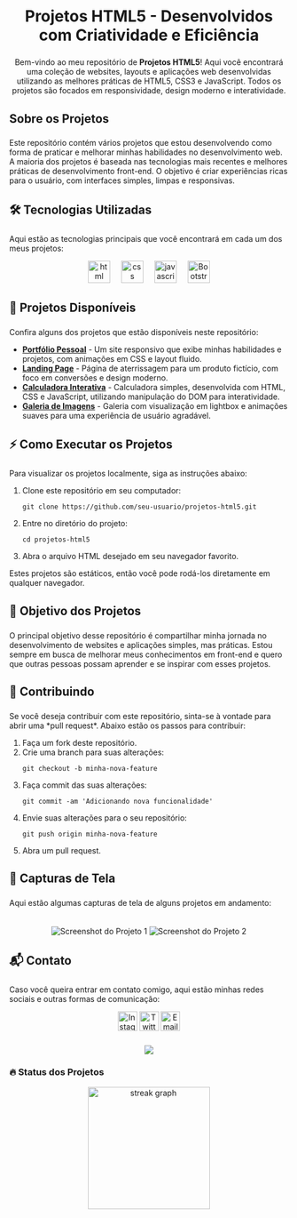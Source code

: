 <h1 align="center">Projetos HTML5 - Desenvolvidos com Criatividade e Eficiência</h1>

###

<p align="center">Bem-vindo ao meu repositório de <strong>Projetos HTML5</strong>! Aqui você encontrará uma coleção de websites, layouts e aplicações web desenvolvidas utilizando as melhores práticas de HTML5, CSS3 e JavaScript. Todos os projetos são focados em responsividade, design moderno e interatividade.</p>

###

<h2 align="left">Sobre os Projetos</h2>

###

<p align="left">Este repositório contém vários projetos que estou desenvolvendo como forma de praticar e melhorar minhas habilidades no desenvolvimento web. A maioria dos projetos é baseada nas tecnologias mais recentes e melhores práticas de desenvolvimento front-end. O objetivo é criar experiências ricas para o usuário, com interfaces simples, limpas e responsivas.</p>

###

<h2 align="left">🛠️ Tecnologias Utilizadas</h2>

###

<p align="left">Aqui estão as tecnologias principais que você encontrará em cada um dos meus projetos:</p>

<div align="center">
    <img src="https://img.icons8.com/?size=100&id=20909&format=png&color=000000" height="40" alt="html logo" title="HTML5"/>
    <img width="12" />
    <img src="https://img.icons8.com/?size=100&id=21278&format=png&color=000000" height="40" alt="css logo" title="CSS3"/>
    <img width="12" />
    <img src="https://cdn.jsdelivr.net/gh/devicons/devicon/icons/javascript/javascript-original.svg" height="40" alt="javascript logo" title="JavaScript"/>
    <img width="12" />
    <img src="https://img.icons8.com/?size=100&id=EzPCiQUqWWEa&format=png&color=000000" height="40" alt="Bootstrap logo" title="Bootstrap"/>
</div>

###

<h2 align="left">📂 Projetos Disponíveis</h2>

###

<p align="left">Confira alguns dos projetos que estão disponíveis neste repositório:</p>

<ul>
    <li><strong><a href="https://link-do-projeto-1">Portfólio Pessoal</a></strong> - Um site responsivo que exibe minhas habilidades e projetos, com animações em CSS e layout fluido.</li>
    <li><strong><a href="https://link-do-projeto-2">Landing Page</a></strong> - Página de aterrissagem para um produto fictício, com foco em conversões e design moderno.</li>
    <li><strong><a href="https://link-do-projeto-3">Calculadora Interativa</a></strong> - Calculadora simples, desenvolvida com HTML, CSS e JavaScript, utilizando manipulação do DOM para interatividade.</li>
    <li><strong><a href="https://link-do-projeto-4">Galeria de Imagens</a></strong> - Galeria com visualização em lightbox e animações suaves para uma experiência de usuário agradável.</li>
</ul>

###

<h2 align="left">⚡ Como Executar os Projetos</h2>

###

<p align="left">Para visualizar os projetos localmente, siga as instruções abaixo:</p>

<ol>
    <li>Clone este repositório em seu computador:</li>
    <pre><code>git clone https://github.com/seu-usuario/projetos-html5.git</code></pre>
    <li>Entre no diretório do projeto:</li>
    <pre><code>cd projetos-html5</code></pre>
    <li>Abra o arquivo HTML desejado em seu navegador favorito.</li>
</ol>

<p align="left">Estes projetos são estáticos, então você pode rodá-los diretamente em qualquer navegador.</p>

###

<h2 align="left">🎯 Objetivo dos Projetos</h2>

###

<p align="left">O principal objetivo desse repositório é compartilhar minha jornada no desenvolvimento de websites e aplicações simples, mas práticas. Estou sempre em busca de melhorar meus conhecimentos em front-end e quero que outras pessoas possam aprender e se inspirar com esses projetos.</p>

###

<h2 align="left">🔄 Contribuindo</h2>

###

<p align="left">Se você deseja contribuir com este repositório, sinta-se à vontade para abrir uma *pull request*. Abaixo estão os passos para contribuir:</p>

<ol>
    <li>Faça um fork deste repositório.</li>
    <li>Crie uma branch para suas alterações:</li>
    <pre><code>git checkout -b minha-nova-feature</code></pre>
    <li>Faça commit das suas alterações:</li>
    <pre><code>git commit -am 'Adicionando nova funcionalidade'</code></pre>
    <li>Envie suas alterações para o seu repositório:</li>
    <pre><code>git push origin minha-nova-feature</code></pre>
    <li>Abra um pull request.</li>
</ol>

###

<h2 align="left">📸 Capturas de Tela</h2>

###

<p align="left">Aqui estão algumas capturas de tela de alguns projetos em andamento:</p>

<div align="center">
    <img src="link-da-imagem-1.jpg" alt="Screenshot do Projeto 1" style="max-width: 100%; height: auto;"/>
    <img src="link-da-imagem-2.jpg" alt="Screenshot do Projeto 2" style="max-width: 100%; height: auto; margin-top: 20px;"/>
</div>

###

<h2 align="left">📬 Contato</h2>

###

<p align="left">Caso você queira entrar em contato comigo, aqui estão minhas redes sociais e outras formas de comunicação:</p>

<div align="center">
    <img src="https://img.shields.io/static/v1?message=Instagram&logo=instagram&label=&color=E4405F&logoColor=white&labelColor=&style=for-the-badge" height="35" alt="Instagram" />
    <img src="https://img.shields.io/static/v1?message=Twitter&logo=twitter&label=&color=1DA1F2&logoColor=white&labelColor=&style=for-the-badge" height="35" alt="Twitter" />
    <img src="https://img.shields.io/static/v1?message=Email&logo=gmail&label=&color=D14836&logoColor=white&labelColor=&style=for-the-badge" height="35" alt="Email" />
</div>

###

<div align="center">
    <img src="https://profile-counter.glitch.me/seu-usuario/count.svg?" />
</div>

###

<h3 align="left">🔥 Status dos Projetos</h3>

<div align="center">
    <img src="https://streak-stats.demolab.com?user=jailsonneve&locale=en&mode=daily&theme=dark&hide_border=false&border_radius=5&order=3" height="220" alt="streak graph" />
</div>

###
